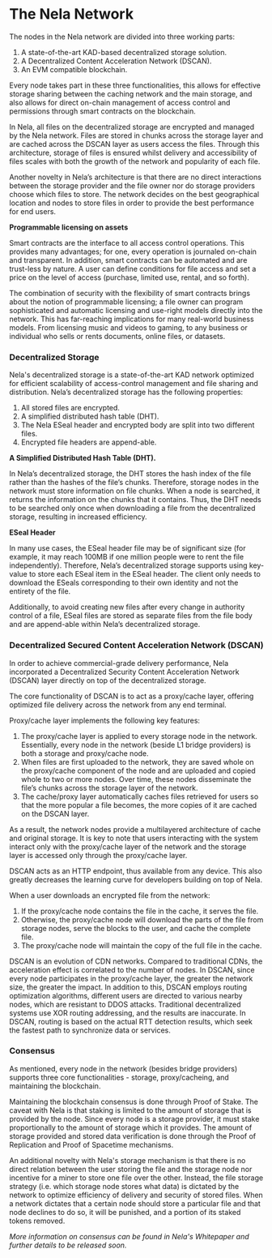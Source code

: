# The Nela Network

The nodes in the Nela network are divided into three working parts:&#x20;

1. A state-of-the-art KAD-based decentralized storage solution.&#x20;
2. A Decentralized Content Acceleration Network (DSCAN).&#x20;
3. An EVM compatible blockchain.

Every node takes part in these three functionalities, this allows for effective storage sharing between the caching network and the main storage, and also allows for direct on-chain management of access control and permissions through smart contracts on the blockchain.

In Nela, all files on the decentralized storage are encrypted and managed by the Nela network. Files are stored in chunks across the storage layer and are cached across the DSCAN layer as users access the files. Through this architecture, storage of files is ensured whilst delivery and accessibility of files scales with both the growth of the network and popularity of each file.

Another novelty in Nela’s architecture is that there are no direct interactions between the storage provider and the file owner nor do storage providers choose which files to store. The network decides on the best geographical location and nodes to store files in order to provide the best performance for end users.

**Programmable licensing on assets**

Smart contracts are the interface to all access control operations. This provides many advantages; for one, every operation is journaled on-chain and transparent. In addition, smart contracts can be automated and are trust-less by nature. A user can define conditions for file access and set a price on the level of access (purchase, limited use, rental, and so forth).

The combination of security with the flexibility of smart contracts brings about the notion of programmable licensing; a file owner can program sophisticated and automatic licensing and use-right models directly into the network. This has far-reaching implications for many real-world business models. From licensing music and videos to gaming, to any business or individual who sells or rents documents, online files, or datasets.

### Decentralized Storage

Nela's decentralized storage is a state-of-the-art KAD network optimized for efficient scalability of access-control management and file sharing and distribution. Nela’s decentralized storage has the following properties:&#x20;

1. All stored files are encrypted.&#x20;
2. A simplified distributed hash table (DHT).&#x20;
3. The Nela ESeal header and encrypted body are split into two different files.&#x20;
4. Encrypted file headers are append-able.

**A Simplified Distributed Hash Table (DHT).**&#x20;

In Nela’s decentralized storage, the DHT stores the hash index of the file rather than the hashes of the file’s chunks. Therefore, storage nodes in the network must store information on file chunks. When a node is searched, it returns the information on the chunks that it contains. Thus, the DHT needs to be searched only once when downloading a file from the decentralized storage, resulting in increased efficiency.&#x20;

**ESeal Header**&#x20;

In many use cases, the ESeal header file may be of significant size (for example, it may reach 100MB if one million people were to rent the file independently). Therefore, Nela’s decentralized storage supports using key-value to store each ESeal item in the ESeal header. The client only needs to download the ESeals corresponding to their own identity and not the entirety of the file.

Additionally, to avoid creating new files after every change in authority control of a file, ESeal files are stored as separate files from the file body and are append-able within Nela’s decentralized storage.

### Decentralized Secured Content Acceleration Network (DSCAN)

In order to achieve commercial-grade delivery performance, Nela incorporated a Decentralized Security Content Acceleration Network (DSCAN) layer directly on top of the decentralized storage.

The core functionality of DSCAN is to act as a proxy/cache layer, offering optimized file delivery across the network from any end terminal.

Proxy/cache layer implements the following key features:&#x20;

1. The proxy/cache layer is applied to every storage node in the network. Essentially, every node in the network (beside L1 bridge providers) is both a storage and proxy/cache node.&#x20;
2. When files are first uploaded to the network, they are saved whole on the proxy/cache component of the node and are uploaded and copied whole to two or more nodes. Over time, these nodes disseminate the file’s chunks across the storage layer of the network.&#x20;
3. The cache/proxy layer automatically caches files retrieved for users so that the more popular a file becomes, the more copies of it are cached on the DSCAN layer.

As a result, the network nodes provide a multilayered architecture of cache and original storage. It is key to note that users interacting with the system interact only with the proxy/cache layer of the network and the storage layer is accessed only through the proxy/cache layer.

DSCAN acts as an HTTP endpoint, thus available from any device. This also greatly decreases the learning curve for developers building on top of Nela.

When a user downloads an encrypted file from the network:&#x20;

1. If the proxy/cache node contains the file in the cache, it serves the file.&#x20;
2. Otherwise, the proxy/cache node will download the parts of the file from storage nodes, serve the blocks to the user, and cache the complete file.&#x20;
3. The proxy/cache node will maintain the copy of the full file in the cache.

DSCAN is an evolution of CDN networks. Compared to traditional CDNs, the acceleration effect is correlated to the number of nodes. In DSCAN, since every node participates in the proxy/cache layer, the greater the network size, the greater the impact. In addition to this, DSCAN employs routing optimization algorithms, different users are directed to various nearby nodes, which are resistant to DDOS attacks. Traditional decentralized systems use XOR routing addressing, and the results are inaccurate. In DSCAN, routing is based on the actual RTT detection results, which seek the fastest path to synchronize data or services.

### Consensus

As mentioned, every node in the network (besides bridge providers) supports three core functionalities - storage, proxy/cacheing, and maintaining the blockchain.

Maintaining the blockchain consensus is done through Proof of Stake. The caveat with Nela is that staking is limited to the amount of storage that is provided by the node. Since every node is a storage provider, it must stake proportionally to the amount of storage which it provides. The amount of storage provided and stored data verification is done through the Proof of Replication and Proof of Spacetime mechanisms.

An additional novelty with Nela's storage mechanism is that there is no direct relation between the user storing the file and the storage node nor incentive for a miner to store one file over the other. Instead, the file storage strategy (i.e. which storage node stores what data) is dictated by the network to optimize efficiency of delivery and security of stored files. When a network dictates that a certain node should store a particular file and that node declines to do so, it will be punished, and a portion of its staked tokens removed.

_More information on consensus can be found in Nela's Whitepaper and further details to be released soon._
